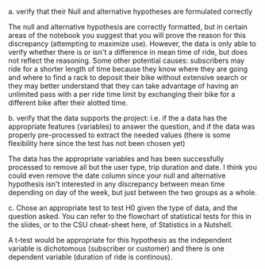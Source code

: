 a. verify that their Null and alternative hypotheses are formulated correctly

The null and alternative hypothesis are correctly formatted, but in certain areas of the notebook you suggest that you will prove the reason for this discrepancy (attempting to maximize use). However, the data is only able to verify whether there is or isn't a difference in mean time of ride, but does not reflect the reasoning. Some other potential causes: subscribers may ride for a shorter length of time because they know where they are going and where to find a rack to deposit their bike without extensive search or they may better understand that they can take advantage of having an unlimited pass with a per ride time limit by exchanging their bike for a different bike after their alotted time. 


b. verify that the data supports the project: i.e. if the a data has the appropriate features (variables) to answer the question, and if the data was properly pre-processed to extract the needed values (there is some flexibility here since the test has not been chosen yet)

The data has the appropriate variables and has been successfully processed to remove all but the user type, trip duration and date. I think you could even remove the date column since your null and alternative hypothesis isn't interested in any discrepancy between mean time depending on day of the week, but just between the two groups as a whole. 

c. Chose an appropriate test to test H0 given the type of data, and the question asked. You can refer to the flowchart of statistical tests for this in the slides, or to the CSU cheat-sheet here, of Statistics in a Nutshell.

A t-test would be appropriate for this hypothesis as the independent variable is dichotomous (subscriber or customer) and there is one dependent variable (duration of ride is continous).